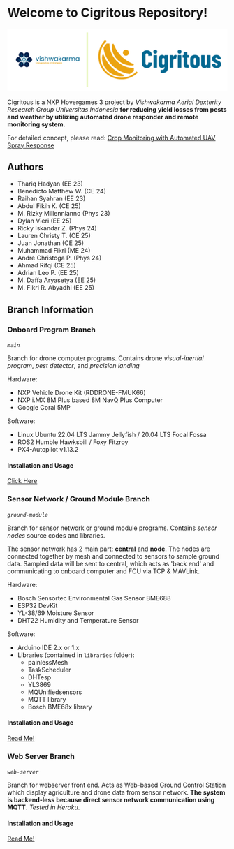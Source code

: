 # Welcome to Cigritous Repository!

!['cigritous logo'](https://github.com/rotary-auav-ui/cigritous/blob/main/docs/project_logo.png)  

Cigritous is a NXP Hovergames 3 project by *Vishwakarma Aerial Dexterity Research Group Universitas Indonesia* **for reducing yield losses from pests and weather by utilizing automated drone responder and remote monitoring system.** 

For detailed concept, please read: [Crop Monitoring with Automated UAV Spray Response](https://www.hackster.io/contests/nxp-hovergames-challenge-3/hardware_applications/15385)

## Authors
- Thariq Hadyan (EE 23)
- Benedicto Matthew W. (CE 24)
- Raihan Syahran (EE 23)
- Abdul Fikih K. (CE 25)
- M. Rizky Millennianno (Phys 23)
- Dylan Vieri (EE 25)
- Ricky Iskandar Z. (Phys 24)
- Lauren Christy T. (CE 25)
- Juan Jonathan (CE 25)
- Muhammad Fikri (ME 24)
- Andre Christoga P. (Phys 24)
- Ahmad Rifqi (CE 25)
- Adrian Leo P. (EE 25)
- M. Daffa Aryasetya (EE 25)
- M. Fikri R. Abyadhi (EE 25)

## Branch Information

### Onboard Program Branch

*`main`*

Branch for drone computer programs. Contains drone *visual-inertial program*, *pest detector*, and *precision landing*

Hardware:

- NXP Vehicle Drone Kit (RDDRONE-FMUK66)
- NXP i.MX 8M Plus based 8M NavQ Plus Computer
- Google Coral 5MP

Software:

- Linux Ubuntu 22.04 LTS Jammy Jellyfish / 20.04 LTS Focal Fossa
- ROS2 Humble Hawksbill / Foxy Fitzroy
- PX4-Autopilot v1.13.2

#### Installation and Usage
[Click Here](https://github.com/rotary-auav-ui/cigritous/blob/main/INSTALL.md)  

### Sensor Network / Ground Module Branch

*`ground-module`*

Branch for sensor network or ground module programs. Contains *sensor nodes* source codes and libraries.

The sensor network has 2 main part: **central** and **node**. The nodes are connected together by mesh and connected to sensors to sample ground data. Sampled data will be sent to central, which acts as 'back end' and communicating to onboard computer and FCU via TCP & MAVLink.

Hardware:

- Bosch Sensortec Environmental Gas Sensor BME688
- ESP32 DevKit
- YL-38/69 Moisture Sensor
- DHT22 Humidity and Temperature Sensor

Software:

- Arduino IDE 2.x or 1.x
- Libraries (contained in `libraries` folder):
  - painlessMesh
  - TaskScheduler
  - DHTesp
  - YL3869
  - MQUnifiedsensors
  - MQTT library
  - Bosch BME68x library

#### Installation and Usage
[Read Me!](https://github.com/rotary-auav-ui/cigritous/blob/ground-module/README.md)  

### Web Server Branch

*`web-server`*

Branch for webserver front end. Acts as Web-based Ground Control Station which display agriculture and drone data from sensor network. **The system is backend-less because direct sensor network communication using MQTT**. *Tested in Heroku*.

#### Installation and Usage
[Read Me!](https://github.com/rotary-auav-ui/cigritous/blob/web-server/README.md)  